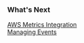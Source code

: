 ### What's Next

[AWS Metrics Integration](https://docs.wavefront.com/integrations_aws_metrics.html)  
[Managing Events](https://docs.wavefront.com/events_managing.html)
